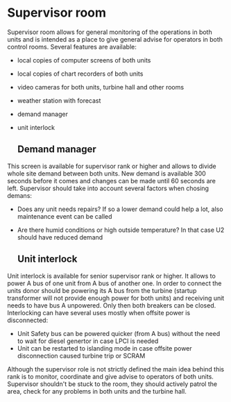# Supervisor room

Supervisor room allows for general monitoring of the operations in both units and is intended as a place to give general advise for operators in both control rooms. Several features are available:
- local copies of computer screens of both units
- local copies of chart recorders of both units
- video cameras for both units, turbine hall and other rooms
- weather station with forecast
- demand manager
- unit interlock

  ## Demand manager

This screen is available for supervisor rank or higher and allows to divide whole site demand between both units. New demand is available 300 seconds before it comes and changes can be made until 60 seconds are left. Supervisor should take into account several factors when chosing demans:
- Does any unit needs repairs? If so a lower demand could help a lot, also maintenance event can be called
- Are there humid conditions or high outside temperature? In that case U2 should have reduced demand

  ## Unit interlock

Unit interlock is available for senior supervisor rank or higher. It allows to power A bus of one unit from A bus of another one. In order to connect the units donor should be powering its A bus from the turbine (startup transformer will not provide enough power for both units) and receiving unit needs to have bus A unpowered. Only then both breakers can be closed. Interlocking can have several uses mostly when offsite power is disconnected:
- Unit Safety bus can be powered quicker (from A bus) without the need to wait for diesel genertor in case LPCI is needed
- Unit can be restarted to islanding mode in case offsite power disconnection caused turbine trip or SCRAM

Although the supervisor role is not strictly defined the main idea behind this rank is to monitor, coordinate and give advise to operators of both units. Supervisor shouldn't be stuck to the room, they should actively patrol the area, check for any problems in both units and the turbine hall.
